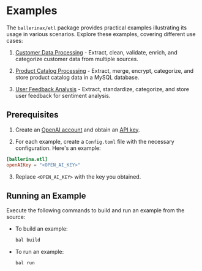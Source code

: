 # Examples

The `ballerinax/etl` package provides practical examples illustrating its usage in various scenarios. Explore these examples, covering different use cases:

1. [Customer Data Processing](https://github.com/module-ballerina-etl/tree/main/examples/customer-data-processing/) - Extract, clean, validate, enrich, and categorize customer data from multiple sources.

2. [Product Catalog Processing](https://github.com/module-ballerina-etl/tree/main/examples/product-catalog-processing/) - Extract, merge, encrypt, categorize, and store product catalog data in a MySQL database.

3. [User Feedback Analysis](https://github.com/module-ballerina-etl/tree/main/examples/user-feedback-analysis/) - Extract, standardize, categorize, and store user feedback for sentiment analysis.

## Prerequisites

1. Create an [OpenAI account](https://platform.openai.com) and obtain an [API key](https://platform.openai.com/account/api-keys).

2. For each example, create a `Config.toml` file with the necessary configuration. Here's an example:

```toml
[ballerina.etl]
openAIKey = "<OPEN_AI_KEY>"
```

3. Replace `<OPEN_AI_KEY>` with the key you obtained.

## Running an Example

Execute the following commands to build and run an example from the source:

* To build an example:

    ```bash
    bal build
    ```

* To run an example:

    ```bash
    bal run
    ```
